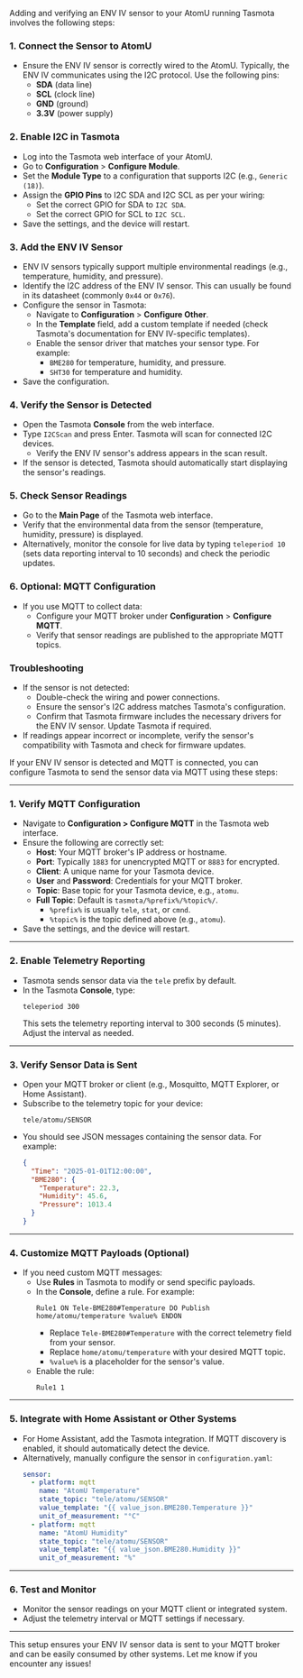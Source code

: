 Adding and verifying an ENV IV sensor to your AtomU running Tasmota involves the following steps:

### 1. **Connect the Sensor to AtomU**
   - Ensure the ENV IV sensor is correctly wired to the AtomU. Typically, the ENV IV communicates using the I2C protocol. Use the following pins:
     - **SDA** (data line)
     - **SCL** (clock line)
     - **GND** (ground)
     - **3.3V** (power supply)

### 2. **Enable I2C in Tasmota**
   - Log into the Tasmota web interface of your AtomU.
   - Go to **Configuration** > **Configure Module**.
   - Set the **Module Type** to a configuration that supports I2C (e.g., `Generic (18)`).
   - Assign the **GPIO Pins** to I2C SDA and I2C SCL as per your wiring:
     - Set the correct GPIO for SDA to `I2C SDA`.
     - Set the correct GPIO for SCL to `I2C SCL`.
   - Save the settings, and the device will restart.

### 3. **Add the ENV IV Sensor**
   - ENV IV sensors typically support multiple environmental readings (e.g., temperature, humidity, and pressure).
   - Identify the I2C address of the ENV IV sensor. This can usually be found in its datasheet (commonly `0x44` or `0x76`).
   - Configure the sensor in Tasmota:
     - Navigate to **Configuration** > **Configure Other**.
     - In the **Template** field, add a custom template if needed (check Tasmota's documentation for ENV IV-specific templates).
     - Enable the sensor driver that matches your sensor type. For example:
       - `BME280` for temperature, humidity, and pressure.
       - `SHT30` for temperature and humidity.
   - Save the configuration.

### 4. **Verify the Sensor is Detected**
   - Open the Tasmota **Console** from the web interface.
   - Type `I2CScan` and press Enter. Tasmota will scan for connected I2C devices.
     - Verify the ENV IV sensor's address appears in the scan result.
   - If the sensor is detected, Tasmota should automatically start displaying the sensor's readings.

### 5. **Check Sensor Readings**
   - Go to the **Main Page** of the Tasmota web interface.
   - Verify that the environmental data from the sensor (temperature, humidity, pressure) is displayed.
   - Alternatively, monitor the console for live data by typing `teleperiod 10` (sets data reporting interval to 10 seconds) and check the periodic updates.

### 6. **Optional: MQTT Configuration**
   - If you use MQTT to collect data:
     - Configure your MQTT broker under **Configuration** > **Configure MQTT**.
     - Verify that sensor readings are published to the appropriate MQTT topics.

### Troubleshooting
- If the sensor is not detected:
  - Double-check the wiring and power connections.
  - Ensure the sensor's I2C address matches Tasmota's configuration.
  - Confirm that Tasmota firmware includes the necessary drivers for the ENV IV sensor. Update Tasmota if required.
- If readings appear incorrect or incomplete, verify the sensor's compatibility with Tasmota and check for firmware updates.

If your ENV IV sensor is detected and MQTT is connected, you can configure Tasmota to send the sensor data via MQTT using these steps:

---

### 1. **Verify MQTT Configuration**
   - Navigate to **Configuration > Configure MQTT** in the Tasmota web interface.
   - Ensure the following are correctly set:
     - **Host**: Your MQTT broker's IP address or hostname.
     - **Port**: Typically `1883` for unencrypted MQTT or `8883` for encrypted.
     - **Client**: A unique name for your Tasmota device.
     - **User** and **Password**: Credentials for your MQTT broker.
     - **Topic**: Base topic for your Tasmota device, e.g., `atomu`.
     - **Full Topic**: Default is `tasmota/%prefix%/%topic%/`.
       - `%prefix%` is usually `tele`, `stat`, or `cmnd`.
       - `%topic%` is the topic defined above (e.g., `atomu`).
   - Save the settings, and the device will restart.

---

### 2. **Enable Telemetry Reporting**
   - Tasmota sends sensor data via the `tele` prefix by default.
   - In the Tasmota **Console**, type:
     ```plaintext
     teleperiod 300
     ```
     This sets the telemetry reporting interval to 300 seconds (5 minutes). Adjust the interval as needed.

---

### 3. **Verify Sensor Data is Sent**
   - Open your MQTT broker or client (e.g., Mosquitto, MQTT Explorer, or Home Assistant).
   - Subscribe to the telemetry topic for your device:
     ```plaintext
     tele/atomu/SENSOR
     ```
   - You should see JSON messages containing the sensor data. For example:
     ```json
     {
       "Time": "2025-01-01T12:00:00",
       "BME280": {
         "Temperature": 22.3,
         "Humidity": 45.6,
         "Pressure": 1013.4
       }
     }
     ```

---

### 4. **Customize MQTT Payloads (Optional)**
   - If you need custom MQTT messages:
     - Use **Rules** in Tasmota to modify or send specific payloads.
     - In the **Console**, define a rule. For example:
       ```plaintext
       Rule1 ON Tele-BME280#Temperature DO Publish home/atomu/temperature %value% ENDON
       ```
       - Replace `Tele-BME280#Temperature` with the correct telemetry field from your sensor.
       - Replace `home/atomu/temperature` with your desired MQTT topic.
       - `%value%` is a placeholder for the sensor's value.
     - Enable the rule:
       ```plaintext
       Rule1 1
       ```

---

### 5. **Integrate with Home Assistant or Other Systems**
   - For Home Assistant, add the Tasmota integration. If MQTT discovery is enabled, it should automatically detect the device.
   - Alternatively, manually configure the sensor in `configuration.yaml`:
     ```yaml
     sensor:
       - platform: mqtt
         name: "AtomU Temperature"
         state_topic: "tele/atomu/SENSOR"
         value_template: "{{ value_json.BME280.Temperature }}"
         unit_of_measurement: "°C"
       - platform: mqtt
         name: "AtomU Humidity"
         state_topic: "tele/atomu/SENSOR"
         value_template: "{{ value_json.BME280.Humidity }}"
         unit_of_measurement: "%"
     ```

---

### 6. **Test and Monitor**
   - Monitor the sensor readings on your MQTT client or integrated system.
   - Adjust the telemetry interval or MQTT settings if necessary.

---

This setup ensures your ENV IV sensor data is sent to your MQTT broker and can be easily consumed by other systems. Let me know if you encounter any issues!